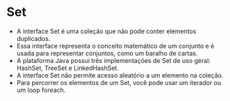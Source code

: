 # Set

- A interface Set é uma coleção que não pode conter elementos duplicados.
- Essa interface representa o conceito matemático de um conjunto e é usada para representar conjuntos, como um baralho de cartas.
- A plataforma Java possui três implementações de Set de uso geral: HashSet, TreeSet e LinkedHashSet.
- A interface Set não permite acesso aleatório a um elemento na coleção.
- Para percorrer os elementos de um Set, você pode usar um iterador ou um loop foreach.

